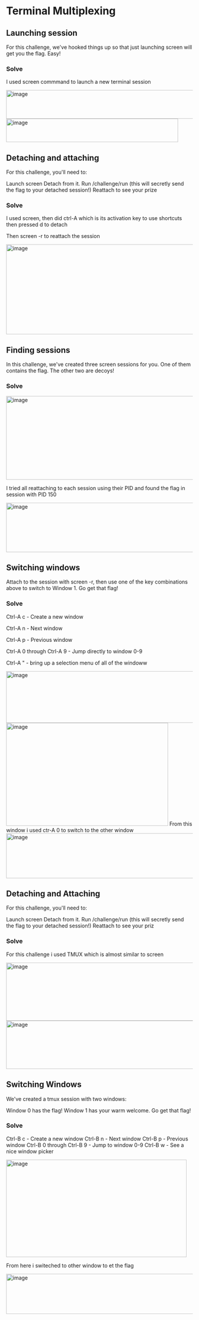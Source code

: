 # Terminal Multiplexing

## Launching session 
For this challenge, we've hooked things up so that just launching screen will get you the flag. Easy!

### Solve
I used screen commmand to launch a new terminal session

<img width="511" height="77" alt="image" src="https://github.com/user-attachments/assets/9bb5cc2e-016c-434f-8661-775cac59bf4d" />

<img width="464" height="63" alt="image" src="https://github.com/user-attachments/assets/828ea656-1e89-4ef8-a584-f39cc3d7504f" />

## Detaching and attaching 
For this challenge, you'll need to:

Launch screen Detach from it. Run /challenge/run (this will secretly send the flag to your detached session!) Reattach to see your prize

### Solve
I used screen, then did ctrl-A which is its activation key to use shortcuts then pressed d to detach

Then screen -r to reattach the session 

<img width="707" height="242" alt="image" src="https://github.com/user-attachments/assets/e4b279e4-e57e-4917-a94a-4e0566903567" />

## Finding sessions
In this challenge, we've created three screen sessions for you. One of them contains the flag. The other two are decoys!

### Solve
<img width="538" height="225" alt="image" src="https://github.com/user-attachments/assets/8d8a426e-edbe-4dc6-a23e-0f29ccfdaf07" />

I tried all reattaching to each session using their PID and found the flag in session with PID 150

<img width="679" height="133" alt="image" src="https://github.com/user-attachments/assets/af99574f-3b95-4f79-a74b-17a46a8a2dee" />

## Switching windows
Attach to the session with screen -r, then use one of the key combinations above to switch to Window 1. Go get that flag!

### Solve
Ctrl-A c - Create a new window

Ctrl-A n - Next window

Ctrl-A p - Previous window

Ctrl-A 0 through Ctrl-A 9 - Jump directly to window 0-9

Ctrl-A " - bring up a selection menu of all of the windoww

<img width="556" height="139" alt="image" src="https://github.com/user-attachments/assets/5cab9c52-2dc6-4a9f-a971-dc2774bd147a" />

<img width="437" height="277" alt="image" src="https://github.com/user-attachments/assets/f6042012-8ace-42a4-bc62-ab991e8366c7" />
From this window i used ctr-A 0 to switch to the other window
<img width="573" height="121" alt="image" src="https://github.com/user-attachments/assets/0520145a-c5d9-47cb-b64e-05e153276002" />

## Detaching and Attaching
For this challenge, you'll need to:

Launch screen Detach from it. Run /challenge/run (this will secretly send the flag to your detached session!) Reattach to see your priz

### Solve
For this challenge i used TMUX which is almost similar to screen

<img width="583" height="156" alt="image" src="https://github.com/user-attachments/assets/ee1ff739-7ba9-453e-8540-5bee56cb8aa6" />

<img width="605" height="130" alt="image" src="https://github.com/user-attachments/assets/3d6f670a-149e-4f50-abb4-2bbb38a5f3f9" />

## Switching Windows
We've created a tmux session with two windows:

Window 0 has the flag! Window 1 has your warm welcome. Go get that flag!

### Solve
Ctrl-B c - Create a new window
Ctrl-B n - Next window
Ctrl-B p - Previous window
Ctrl-B 0 through Ctrl-B 9 - Jump to window 0-9
Ctrl-B w - See a nice window picker

<img width="487" height="262" alt="image" src="https://github.com/user-attachments/assets/280ad38c-36a7-4789-9865-a9b900e8f0d0" />

From here i switeched to other window to et the flag

<img width="596" height="108" alt="image" src="https://github.com/user-attachments/assets/b7ff8b31-aa8f-4c04-abd5-d082dc9a57f6" />
